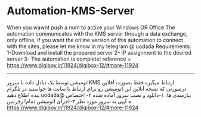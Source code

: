 # Automation-KMS-Server
When you wawnt push a num to active your Windows OR Office
The automation communicates with the KMS server through a data exchange, only offline, if you want the online version of this automation to connect with the sites, please let me know in my telegram @ uodada
Requirements:
1-Download and install the prepared server
2- IP assignment to the desired server
3- The automation is complete!
reference = https://www.digiboy.ir/11924/digibox-12/#more-11924
_______________________________________________________________________________________________________________________________________________________________________________________________________________________
اتومیشن توسط یک تبادل داده با سرورKMS ارتباط میگیره فقط بصورت آفلاین درصورتی که نسخه آنلاین این اتومیشن رو برای ارتباط با سایت ها خواستید در تلگرام بنده اطلاع دهید uodada@
نیازمندی ها:
۱-دانلود و نصب سرور آماده شده 
۲- اختصاص  آیپی به سرور مورد نظر 
۳-اجرای اتومیشن تمام!
رفرنس = https://www.digiboy.ir/11924/digibox-12/#more-11924
